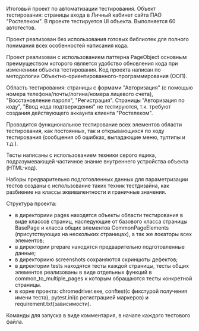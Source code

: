 Итоговый проект по автоматизации тестирования.
Объект тестирования: страницы входа в Личный кабинет сайта ПАО "Ростелеком".
В проекте тестируется UI объекта. Выполняется 60 автотестов.

Проект реализован без использования готовых библиотек для полного понимания всех особенностей написания кода.

Проект реализован с использованием паттерна PageObject основным преимуществом которого является удобство обновления кода
 при изменениии объекта тестирования.
Код проекта написан по методологии Объектно-ориентированного-программирования (ООП).

Область тестирования: страницы с формами "Авторизация" (с помощью номера телефона/почты/логина/номера лицевого счета),
 "Восстановление пароля", "Регистрация".
Страницы "Авторизация по коду", "Ввод кода подтверждения" не тестируются, т.к. требуют создания действующего аккаунта клиента "Ростелеком".

Проводится функциональное тестирование всех элементов области тестирования, как постоянных, так и открывающихся по ходу тестирования 
(сообщения об ошибках, выпадающие меню, тултипы и т.д.).

Тесты написаны с использованием техники серого ящика, подразумевающей частичное знание внутреннего устройства объекта (HTML-код).

Наборы предварительно подготовленных данных для параметризации тестов созданы с использование таких техник тестдизайна,
как разбиение на классы эквивалентности и граничные значения.

Структура проекта:
- в директориии pages находятся объекты области тестирования в виде классов страниц, наследующие от базового класса страницы BasePage 
и класса общих элементов CommonPageElements (присутствующих на нескольких страницах), а так же локаторы всех элементов;
- в директории prepare находятся предварительно подготовленные данные;
- в директориию screenshots сохраняются скриншоты дефектов;
- в директории tests находятся тесты каждой страницы, тесты общих элементов реализованы в виде отдельных функций в common_to_multiple_pages
 к которым обращаются тесты конкретной страницы.
- в корне проекта: chromedriver.exe, conftest(с фикстурой получения имени теста), pytest.ini(с регистрацией маркеров)
 и requirement.txt(зависимости).

Команды для запуска в виде комментария, в начале каждого тестового файла.
